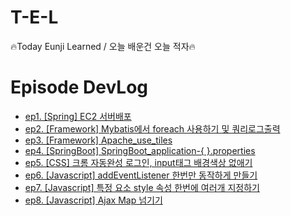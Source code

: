 # T-E-L
🔥Today Eunji Learned / 오늘 배운건 오늘 적자🔥

# Episode DevLog
- [ep1. [Spring] EC2 서버배포](./DevLog/ep1.%20[Spring]%20EC2%20서버배포.md)
- [ep2. [Framework] Mybatis에서 foreach 사용하기 및 쿼리로그출력](./DevLog/ep2.%20[Framework]%20Mybatis에서%20foreach사용하기%20및%20쿼리로그출력.md)
- [ep3. [Framework] Apache_use_tiles](./DevLog/ep3.%20[Framework]%20Apache_use_tiles.md)
- [ep4. [SpringBoot] SpringBoot_application-{ }.properties](./DevLog/ep4.%20[SpringBoot]%20SpringBoot_application-{}.properties.md)
- [ep5. [CSS] 크롬 자동완성 로그인, input태그 배경색상 없애기](./DevLog/ep5.%20[CSS]%20크롬%20자동완성%20로그인,%20input태그%20배경색상%20없애기.md)
- [ep6. [Javascript] addEventListener 한번만 동작하게 만들기](./DevLog/ep6.%20[Javascript]%20addEventListener%20한%20번만%20동작하게%20만들기.md)
- [ep7. [Javascript] 특정 요소 style 속성 한번에 여러개 지정하기](./DevLog/ep7.%20[Javascript]%20특정%20요소%20style%20속성%20한번에%20여러%20개%20지정하기.md)
- [ep8. [Javascript] Ajax Map 넘기기](./DevLog/ep8.%20[Javascript]%20Ajax%20Map%20넘기기.md)
